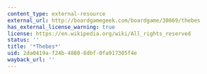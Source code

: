 ```yaml
---
content_type: external-resource
external_url: http://boardgamegeek.com/boardgame/30869/thebes
has_external_license_warning: true
license: https://en.wikipedia.org/wiki/All_rights_reserved
status: ''
title: '*Thebes*'
uid: 2da0419a-f24b-4880-8dbf-0fa917305f4e
wayback_url: ''
---
```

